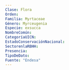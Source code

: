 ```yaml
---
Clase: Flora
Orden: 
Familia: Myrtaceae
Género: Myrceugenia
Especie: exsucca
NombreComún: 
CategoríaUICN: 
EstadoConservaciónNacional: 
SectorenlaRBHH: 
Presencia: 
TipoDeDato: 
Fuente: "Endesa"
---
```

